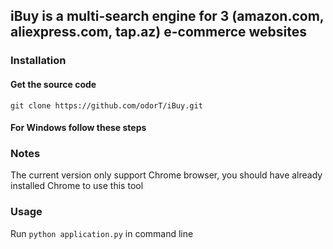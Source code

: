 ## **iBuy** is a multi-search engine for 3 (amazon.com, aliexpress.com, tap.az) e-commerce websites
### Installation

#### Get the source code  
`git clone https://github.com/odorT/iBuy.git`

#### For Windows follow these steps

### Notes
The current version only support Chrome browser, you should have already installed Chrome to use this tool

### Usage
Run `python application.py` in command line
